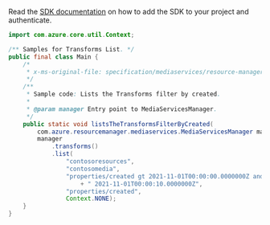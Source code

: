 Read the [SDK documentation](https://github.com/Azure/azure-sdk-for-java/blob/azure-resourcemanager-mediaservices_1.1.0-beta.3/sdk/mediaservices/azure-resourcemanager-mediaservices/README.md) on how to add the SDK to your project and authenticate.

```java
import com.azure.core.util.Context;

/** Samples for Transforms List. */
public final class Main {
    /*
     * x-ms-original-file: specification/mediaservices/resource-manager/Microsoft.Media/stable/2021-11-01/examples/transforms-list-all-filter-by-created.json
     */
    /**
     * Sample code: Lists the Transforms filter by created.
     *
     * @param manager Entry point to MediaServicesManager.
     */
    public static void listsTheTransformsFilterByCreated(
        com.azure.resourcemanager.mediaservices.MediaServicesManager manager) {
        manager
            .transforms()
            .list(
                "contosoresources",
                "contosomedia",
                "properties/created gt 2021-11-01T00:00:00.0000000Z and properties/created le"
                    + " 2021-11-01T00:00:10.0000000Z",
                "properties/created",
                Context.NONE);
    }
}
```
